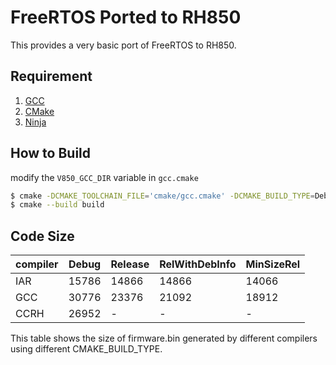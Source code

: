 # FreeRTOS Ported to RH850

This provides a very basic port of FreeRTOS to RH850.

## Requirement

1. [GCC](https://github.com/mikisama/Auto_Build_GCC_RH850/releases)
2. [CMake](https://github.com/Kitware/CMake/releases)
3. [Ninja](https://github.com/ninja-build/ninja/releases)

## How to Build

modify the `V850_GCC_DIR` variable in `gcc.cmake`

```bash
$ cmake -DCMAKE_TOOLCHAIN_FILE='cmake/gcc.cmake' -DCMAKE_BUILD_TYPE=Debug -Bbuild -GNinja .
$ cmake --build build
```

## Code Size

| compiler | Debug | Release | RelWithDebInfo | MinSizeRel |
| -------- | ----- | ------- | -------------- | ---------- |
| IAR      | 15786 | 14866   | 14866          | 14066      |
| GCC      | 30776 | 23376   | 21092          | 18912      |
| CCRH     | 26952 | -       | -              | -          |

This table shows the size of firmware.bin generated by different compilers using different CMAKE_BUILD_TYPE.
